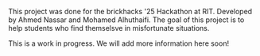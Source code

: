 This project was done for the brickhacks '25 Hackathon at RIT. Developed by Ahmed Nassar and Mohamed Alhuthaifi. The goal of this project is to help students who find themselsve in misfortunate situations.


This is a work in progress. We will add more information here soon!
